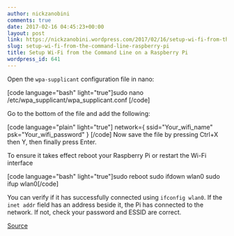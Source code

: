 ```yaml
---
author: nickzanobini
comments: true
date: 2017-02-16 04:45:23+00:00
layout: post
link: https://nickzanobini.wordpress.com/2017/02/16/setup-wi-fi-from-the-command-line-raspberry-pi/
slug: setup-wi-fi-from-the-command-line-raspberry-pi
title: Setup Wi-Fi from the Command Line on a Raspberry Pi
wordpress_id: 641
---
```


Open the `wpa-supplicant` configuration file in nano:



[code language="bash" light="true"]sudo nano /etc/wpa_supplicant/wpa_supplicant.conf
[/code]



Go to the bottom of the file and add the following:



[code language="plain" light="true"]
network={
    ssid="Your_wifi_name"
    psk="Your_wifi_password"
}
[/code]
Now save the file by pressing Ctrl+X then Y, then finally press Enter.



To ensure it takes effect reboot your Raspberry Pi or restart the Wi-Fi interface



[code language="bash" light="true"]sudo reboot
sudo ifdown wlan0
sudo ifup wlan0[/code]



You can verify if it has successfully connected using `ifconfig wlan0`. If the `inet addr` field has an address beside it, the Pi has connected to the network. If not, check your password and ESSID are correct.





[Source](https://www.raspberrypi.org/documentation/configuration/wireless/wireless-cli.md)
